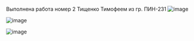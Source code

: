 Выполнена работа номер 2 Тищенко Тимофеем из гр. ПИН-231
![image](https://github.com/user-attachments/assets/0f25edf6-ebcc-4b48-bae8-a3b11c8d82de)


![image](https://github.com/user-attachments/assets/b0b029ca-478e-431b-a7e2-6a7fb5113940)


![image](https://github.com/user-attachments/assets/250a1861-54f3-4396-a322-bb32dc5f84d3)
